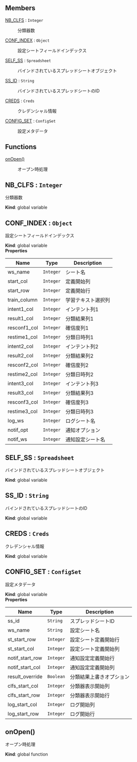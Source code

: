## Members

<dl>
<dt><a href="#NB_CLFS">NB_CLFS</a> : <code>Integer</code></dt>
<dd><p>分類器数</p>
</dd>
<dt><a href="#CONF_INDEX">CONF_INDEX</a> : <code>Object</code></dt>
<dd><p>設定シートフィールドインデックス</p>
</dd>
<dt><a href="#SELF_SS">SELF_SS</a> : <code>Spreadsheet</code></dt>
<dd><p>バインドされているスプレッドシートオブジェクト</p>
</dd>
<dt><a href="#SS_ID">SS_ID</a> : <code>String</code></dt>
<dd><p>バインドされているスプレッドシートのID</p>
</dd>
<dt><a href="#CREDS">CREDS</a> : <code>Creds</code></dt>
<dd><p>クレデンシャル情報</p>
</dd>
<dt><a href="#CONFIG_SET">CONFIG_SET</a> : <code>ConfigSet</code></dt>
<dd><p>設定メタデータ</p>
</dd>
</dl>

## Functions

<dl>
<dt><a href="#onOpen">onOpen()</a></dt>
<dd><p>オープン時処理</p>
</dd>
</dl>

<a name="NB_CLFS"></a>

## NB_CLFS : <code>Integer</code>
分類器数

**Kind**: global variable  
<a name="CONF_INDEX"></a>

## CONF_INDEX : <code>Object</code>
設定シートフィールドインデックス

**Kind**: global variable  
**Properties**

| Name | Type | Description |
| --- | --- | --- |
| ws_name | <code>Integer</code> | シート名 |
| start_col | <code>Integer</code> | 定義開始列 |
| start_row | <code>Integer</code> | 定義開始行 |
| train_column | <code>Integer</code> | 学習テキスト選択列 |
| intent1_col | <code>Integer</code> | インテント列1 |
| result1_col | <code>Integer</code> | 分類結果列1 |
| resconf1_col | <code>Integer</code> | 確信度列1 |
| restime1_col | <code>Integer</code> | 分類日時列1 |
| intent2_col | <code>Integer</code> | インテント列2 |
| result2_col | <code>Integer</code> | 分類結果列2 |
| resconf2_col | <code>Integer</code> | 確信度列2 |
| restime2_col | <code>Integer</code> | 分類日時列2 |
| intent3_col | <code>Integer</code> | インテント列3 |
| result3_col | <code>Integer</code> | 分類結果列3 |
| resconf3_col | <code>Integer</code> | 確信度列3 |
| restime3_col | <code>Integer</code> | 分類日時列3 |
| log_ws | <code>Integer</code> | ログシート名 |
| notif_opt | <code>Integer</code> | 通知オプション |
| notif_ws | <code>Integer</code> | 通知設定シート名 |

<a name="SELF_SS"></a>

## SELF_SS : <code>Spreadsheet</code>
バインドされているスプレッドシートオブジェクト

**Kind**: global variable  
<a name="SS_ID"></a>

## SS_ID : <code>String</code>
バインドされているスプレッドシートのID

**Kind**: global variable  
<a name="CREDS"></a>

## CREDS : <code>Creds</code>
クレデンシャル情報

**Kind**: global variable  
<a name="CONFIG_SET"></a>

## CONFIG_SET : <code>ConfigSet</code>
設定メタデータ

**Kind**: global variable  
**Properties**

| Name | Type | Description |
| --- | --- | --- |
| ss_id | <code>String</code> | スプレッドシートID |
| ws_name | <code>String</code> | 設定シート名 |
| st_start_row | <code>Integer</code> | 設定シート定義開始行 |
| st_start_col | <code>Integer</code> | 設定シート定義開始列 |
| notif_start_row | <code>Integer</code> | 通知設定定義開始行 |
| notif_start_col | <code>Integer</code> | 通知設定定義開始列 |
| result_override | <code>Boolean</code> | 分類結果上書きオプション |
| clfs_start_col | <code>Integer</code> | 分類器表示開始列 |
| clfs_start_row | <code>Integer</code> | 分類器表示開始行 |
| log_start_col | <code>Integer</code> | ログ開始列 |
| log_start_row | <code>Integer</code> | ログ開始行 |

<a name="onOpen"></a>

## onOpen()
オープン時処理

**Kind**: global function  
